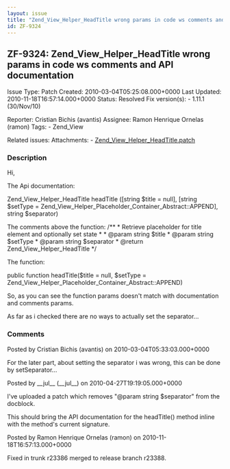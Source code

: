 ```yaml
---
layout: issue
title: "Zend_View_Helper_HeadTitle wrong params in code ws comments and API documentation"
id: ZF-9324
---
```


ZF-9324: Zend\_View\_Helper\_HeadTitle wrong params in code ws comments and API documentation
---------------------------------------------------------------------------------------------

 Issue Type: Patch Created: 2010-03-04T05:25:08.000+0000 Last Updated: 2010-11-18T16:57:14.000+0000 Status: Resolved Fix version(s): - 1.11.1 (30/Nov/10)
 
 Reporter:  Cristian Bichis (avantis)  Assignee:  Ramon Henrique Ornelas (ramon)  Tags: - Zend\_View
 
 Related issues: 
 Attachments: - [Zend\_View\_Helper\_HeadTitle.patch](/issues/secure/attachment/13038/Zend_View_Helper_HeadTitle.patch)
 
### Description

Hi,

The Api documentation:

Zend\_View\_Helper\_HeadTitle headTitle ([string $title = null], [string $setType = Zend\_View\_Helper\_Placeholder\_Container\_Abstract::APPEND], string $separator)

The comments above the function: /\*\* \* Retrieve placeholder for title element and optionally set state \* \* @param string $title \* @param string $setType \* @param string $separator \* @return Zend\_View\_Helper\_HeadTitle \*/

The function:

public function headTitle($title = null, $setType = Zend\_View\_Helper\_Placeholder\_Container\_Abstract::APPEND)

So, as you can see the function params doesn't match with documentation and comments params.

As far as i checked there are no ways to actually set the separator...

 

 

### Comments

Posted by Cristian Bichis (avantis) on 2010-03-04T05:33:03.000+0000

For the later part, about setting the separator i was wrong, this can be done by setSeparator...

 

 

Posted by \_\_jul\_\_ (\_\_jul\_\_) on 2010-04-27T19:19:05.000+0000

I've uploaded a patch which removes "@param string $separator" from the docblock.

This should bring the API documentation for the headTitle() method inline with the method's current signature.

 

 

Posted by Ramon Henrique Ornelas (ramon) on 2010-11-18T16:57:13.000+0000

Fixed in trunk r23386 merged to release branch r23388.

 

 